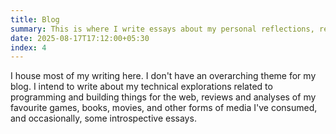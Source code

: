 ```yaml
---
title: Blog
summary: This is where I write essays about my personal reflections, reviews of media that I've consumed, and my technical explorations around programming and building things for the web.
date: 2025-08-17T17:12:00+05:30
index: 4
---
```


I house most of my writing here. I don't have an overarching theme for my blog. I intend to write about my technical explorations related to programming and building things for the web, reviews and analyses of my favourite games, books, movies, and other forms of media I've consumed, and occasionally, some introspective essays. 